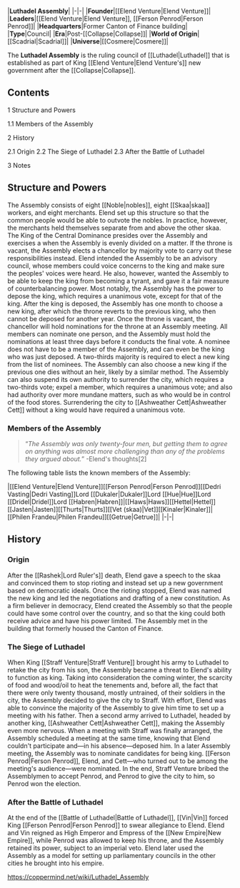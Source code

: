 |**Luthadel Assembly**|
|-|-|
|**Founder**|[[Elend Venture\|Elend Venture]]|
|**Leaders**|[[Elend Venture\|Elend Venture]], [[Ferson Penrod\|Ferson Penrod]]|
|**Headquarters**|Former Canton of Finance building|
|**Type**|Council|
|**Era**|Post-[[Collapse\|Collapse]]|
|**World of Origin**|[[Scadrial\|Scadrial]]|
|**Universe**|[[Cosmere\|Cosmere]]|

The **Luthadel Assembly** is the ruling council of [[Luthadel\|Luthadel]] that is established as part of King [[Elend Venture\|Elend Venture's]] new government after the [[Collapse\|Collapse]].

## Contents

1 Structure and Powers

1.1 Members of the Assembly


2 History

2.1 Origin
2.2 The Siege of Luthadel
2.3 After the Battle of Luthadel


3 Notes


## Structure and Powers
The Assembly consists of eight [[Noble\|nobles]], eight [[Skaa\|skaa]] workers, and eight merchants. Elend set up this structure so that the common people would be able to outvote the nobles. In practice, however, the merchants held themselves separate from and above the other skaa. The King of the Central Dominance presides over the Assembly and exercises a  when the Assembly is evenly divided on a matter. If the throne is vacant, the Assembly elects a chancellor by majority vote to carry out these responsibilities instead.
Elend intended the Assembly to be an advisory council, whose members could voice concerns to the king and make sure the peoples' voices were heard. He also, however, wanted the Assembly to be able to keep the king from becoming a tyrant, and gave it a fair measure of counterbalancing power.
Most notably, the Assembly has the power to depose the king, which requires a unanimous vote, except for that of the king. After the king is deposed, the Assembly has one month to choose a new king, after which the throne reverts to the previous king, who then cannot be deposed for another year. Once the throne is vacant, the chancellor will hold nominations for the throne at an Assembly meeting. All members can nominate one person, and the Assembly must hold the nominations at least three days before it conducts the final vote. A nominee does not have to be a member of the Assembly, and can even be the king who was just deposed. A two-thirds majority is required to elect a new king from the list of nominees. The Assembly can also choose a new king if the previous one dies without an heir, likely by a similar method.
The Assembly can also suspend its own authority to surrender the city, which requires a two-thirds vote; expel a member, which requires a unanimous vote; and also had authority over more mundane matters, such as who would be in control of the food stores. Surrendering the city to [[Ashweather Cett\|Ashweather Cett]] without a king would have required a unanimous vote.

### Members of the Assembly
>“*The Assembly was only twenty-four men, but getting them to agree on anything was almost more challenging than any of the problems they argued about.*”
\-Elend's thoughts[2]


The following table lists the known members of the Assembly:

|[[Elend Venture\|Elend Venture]][[Ferson Penrod\|Ferson Penrod]][[Dedri Vasting\|Dedri Vasting]]Lord [[Dukaler\|Dukaler]]Lord [[Hue\|Hue]]Lord [[Dridel\|Dridel]]Lord [[Habren\|Habren]]|[[Haws\|Haws]][[Hettel\|Hettel]][[Jasten\|Jasten]][[Thurts\|Thurts]][[Vet (skaa)\|Vet]][[Kinaler\|Kinaler]]|[[Philen Frandeu\|Philen Frandeu]][[Getrue\|Getrue]]|
|-|-|

## History
### Origin
After the [[Rashek\|Lord Ruler's]] death, Elend gave a speech to the skaa and convinced them to stop rioting and instead set up a new government based on democratic ideals. Once the rioting stopped, Elend was named the new king and led the negotiations and drafting of a new constitution. As a firm believer in democracy, Elend created the Assembly so that the people could have some control over the country, and so that the king could both receive advice and have his power limited. The Assembly met in the building that formerly housed the Canton of Finance.

### The Siege of Luthadel
When King [[Straff Venture\|Straff Venture]] brought his army to Luthadel to retake the city from his son, the Assembly became a threat to Elend's ability to function as king. Taking into consideration the coming winter, the scarcity of food and wood/oil to heat the tenements and, before all, the fact that there were only twenty thousand, mostly untrained, of their soldiers in the city, the Assembly decided to give the city to Straff. With effort, Elend was able to convince the majority of the Assembly to give him time to set up a meeting with his father. Then a second army arrived to Luthadel, headed by another king, [[Ashweather Cett\|Ashweather Cett]], making the Assembly even more nervous.
When a meeting with Straff was finally arranged, the Assembly scheduled a meeting at the same time, knowing that Elend couldn't participate and—in his absence—deposed him. In a later Assembly meeting, the Assembly was to nominate candidates for being king. [[Ferson Penrod\|Ferson Penrod]], Elend, and Cett—who turned out to be among the meeting's audience—were nominated. In the end, Straff Venture bribed the Assemblymen to accept Penrod, and Penrod to give the city to him, so Penrod won the election.

### After the Battle of Luthadel
At the end of the [[Battle of Luthadel\|Battle of Luthadel]], [[Vin\|Vin]] forced King [[Ferson Penrod\|Ferson Penrod]] to swear allegiance to Elend. Elend and Vin reigned as High Emperor and Empress of the [[New Empire\|New Empire]], while Penrod was allowed to keep his throne, and the Assembly retained its power, subject to an imperial veto. Elend later used the Assembly as a model for setting up parliamentary councils in the other cities he brought into his empire.



https://coppermind.net/wiki/Luthadel_Assembly